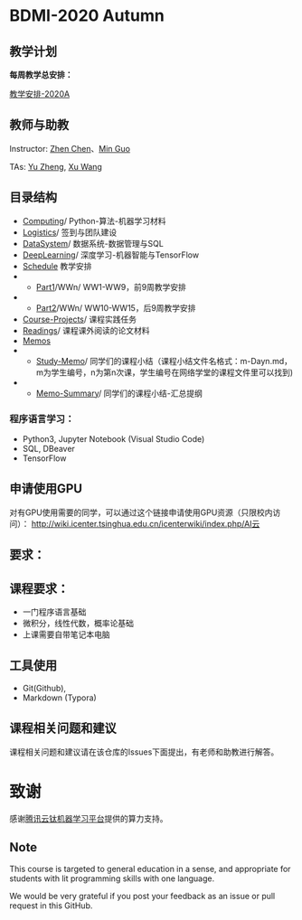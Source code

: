 # BDMI-2020 Autumn

## 教学计划 

**每周教学总安排：**

[教学安排-2020A](Schedule/Schedule-2020A.md)


## 教师与助教

Instructor: [Zhen Chen](http://www.icenter.tsinghua.edu.cn/faculty/chenzhen/)、[Min Guo](https://github.com/guo-m13)

TAs: [Yu Zheng](https://github.com/DavyMorgan), [Xu Wang](https://github.com/xianrenzhang-wx)


## 目录结构

- [Computing](Computing)/ Python-算法-机器学习材料 
- [Logistics](Logistics)/ 签到与团队建设
- [DataSystem](DataSystem)/ 数据系统-数据管理与SQL
- [DeepLearning](DeepLearning)/ 深度学习-机器智能与TensorFlow
- [Schedule](Schedule) 教学安排
- - [Part1](Schedule/Part1)/WWn/  WW1-WW9，前9周教学安排
- - [Part2](Schedule/Part2)/WWn/ WW10-WW15，后9周教学安排
- [Course-Projects](Course-Projects)/ 课程实践任务
- [Readings](Readings)/ 课程课外阅读的论文材料
- [Memos](Memos)
- - [Study-Memo](Study-Memo)/ 同学们的课程小结（课程小结文件名格式：m-Dayn.md，m为学生编号，n为第n次课，学生编号在网络学堂的课程文件里可以找到)
- - [Memo-Summary](Memo-Summary)/ 同学们的课程小结-汇总提纲

### 程序语言学习：
- Python3, Jupyter Notebook (Visual Studio Code)
- SQL, DBeaver
- TensorFlow


## 申请使用GPU

对有GPU使用需要的同学，可以通过这个链接申请使用GPU资源（只限校内访问）：
http://wiki.icenter.tsinghua.edu.cn/icenterwiki/index.php/AI云

## 要求：

## 课程要求：
- 一门程序语言基础
- 微积分，线性代数，概率论基础
- 上课需要自带笔记本电脑

## 工具使用
- Git(Github), 
- Markdown (Typora)

## 课程相关问题和建议

课程相关问题和建议请在该仓库的Issues下面提出，有老师和助教进行解答。

# 致谢

感谢[腾讯云钛机器学习平台](https://cloud.tencent.com/product/ti)提供的算力支持。


## Note

This course is targeted to general education in a sense, and appropriate for students with lit programming skills with one language.

We would be very grateful if you post your feedback as an issue or pull request in this GitHub.

